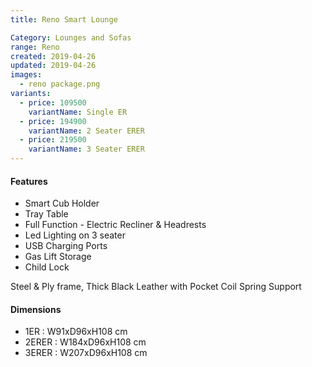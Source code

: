 ```yaml
---
title: Reno Smart Lounge

Category: Lounges and Sofas
range: Reno
created: 2019-04-26
updated: 2019-04-26
images:
  - reno package.png
variants:
  - price: 109500
    variantName: Single ER
  - price: 194900
    variantName: 2 Seater ERER
  - price: 219500
    variantName: 3 Seater ERER
---
```


#### Features

* Smart Cub Holder
* Tray Table
* Full Function - Electric Recliner & Headrests
* Led Lighting on 3 seater
* USB Charging Ports
* Gas Lift Storage
* Child Lock

Steel & Ply frame, Thick Black Leather with Pocket Coil Spring Support

#### Dimensions

* 1ER : W91xD96xH108 cm
* 2ERER : W184xD96xH108 cm
* 3ERER : W207xD96xH108 cm
